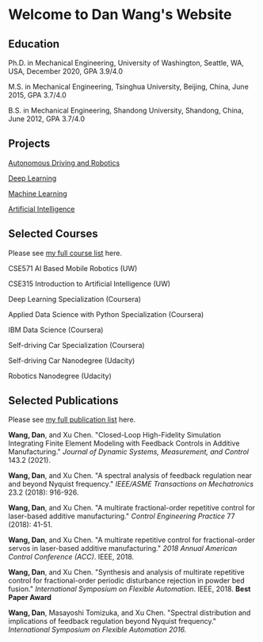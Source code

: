# Welcome to Dan Wang's Website

## Education

Ph.D. in Mechanical Engineering, University of Washington, Seattle, WA, USA, December 2020, GPA 3.9/4.0

M.S. in Mechanical Engineering, Tsinghua University, Beijing, China, June 2015, GPA 3.7/4.0

B.S. in Mechanical Engineering, Shandong University, Shandong, China, June 2012, GPA 3.7/4.0

## Projects

[Autonomous Driving and Robotics](robot.md)

[Deep Learning](deep_learning.md)

[Machine Learning](machine_learning.md)

[Artificial Intelligence](artificial_intelligence.md)

## Selected Courses

Please see [my full course list](pages/fullcourse.md) here.

CSE571 AI Based Mobile Robotics (UW)

CSE315 Introduction to Artificial Intelligence (UW)

Deep Learning Specialization (Coursera)

Applied Data Science with Python Specialization (Coursera)

IBM Data Science (Coursera)

Self-driving Car Specialization (Coursera)

Self-driving Car Nanodegree (Udacity)

Robotics Nanodegree (Udacity)

## Selected Publications

Please see [my full publication list](pages/fullpub.md) here.

**Wang, Dan**, and Xu Chen. "Closed-Loop High-Fidelity Simulation Integrating Finite Element Modeling with Feedback Controls in Additive Manufacturing." *Journal of Dynamic Systems, Measurement, and Control* 143.2 (2021).

**Wang, Dan**, and Xu Chen. "A spectral analysis of feedback regulation near and beyond Nyquist frequency." *IEEE/ASME Transactions on Mechatronics* 23.2 (2018): 916-926.

**Wang, Dan**, and Xu Chen. "A multirate fractional-order repetitive control for laser-based additive manufacturing." *Control Engineering Practice* 77 (2018): 41-51.

**Wang, Dan**, and Xu Chen. "A multirate repetitive control for fractional-order servos in laser-based additive manufacturing." *2018 Annual American Control Conference (ACC)*. IEEE, 2018.

**Wang, Dan**, and Xu Chen. "Synthesis and analysis of multirate repetitive control for fractional-order periodic disturbance rejection in powder bed fusion." *International Symposium on Flexible Automation*. IEEE, 2018. **Best Paper Award**

**Wang, Dan**, Masayoshi Tomizuka, and Xu Chen. "Spectral distribution and implications of feedback regulation beyond Nyquist frequency." *International Symposium on Flexible Automation 2016.*
